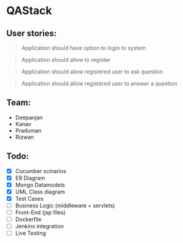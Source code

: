# QAStack

## User stories:
> Application should have option to login to system

> Application should allow to register

> Application should allow registered user to ask question

> Application should allow registered user to answer a question

## Team:
* Deepanjan
* Kanav
* Praduman
* Rizwan

## Todo:

- [x] Cucumber scinarios
- [x] ER Diagram
- [x] Mongo Datamodels
- [x] UML Class diagram
- [x] Test Cases
- [ ] Business Logic (middleware + servlets)
- [ ] Front-End (jsp files)
- [ ] Dockerfile
- [ ] Jenkins integration
- [ ] Live Testing